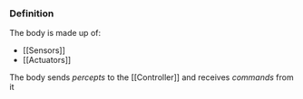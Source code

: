 ### Definition
The body is made up of: 
- [[Sensors]]
- [[Actuators]]

The body sends *percepts* to the [[Controller]] and receives *commands* from it